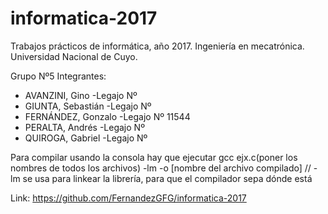# informatica-2017

Trabajos prácticos de informática, año 2017. Ingeniería en mecatrónica. Universidad Nacional de Cuyo.

Grupo Nº5
Integrantes: 
- AVANZINI, Gino
  -Legajo Nº
- GIUNTA, Sebastián
  -Legajo Nº
- FERNÁNDEZ, Gonzalo
  -Legajo Nº 11544
- PERALTA, Andrés
  -Legajo Nº
- QUIROGA, Gabriel
  -Legajo Nº

Para compilar usando la consola hay que ejecutar gcc ejx.c(poner los nombres de todos los archivos) -lm -o [nombre del archivo compilado] // -lm se usa para linkear la librería, para que el compilador sepa dónde está 

Link: https://github.com/FernandezGFG/informatica-2017
